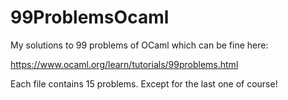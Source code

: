 # 99ProblemsOcaml
My solutions to 99 problems of OCaml which can be fine here:

https://www.ocaml.org/learn/tutorials/99problems.html

Each file contains 15 problems. Except for the last one of course!
